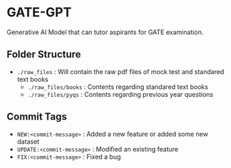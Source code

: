 # GATE-GPT
Generative AI Model that can tutor aspirants for GATE examination.

## Folder Structure
- `./raw_files` : Will contain the raw pdf files of mock test and standared text books
    - `./raw_files/books` : Contents regarding standared text books
    - `./raw_files/pyqs` : Contents regarding previous year questions

## Commit Tags
- `NEW:<commit-message>` : Added a new feature or added some new dataset
- `UPDATE:<commit-message>` : Modified an existing feature
- `FIX:<commit-message>` : Fixed a bug


